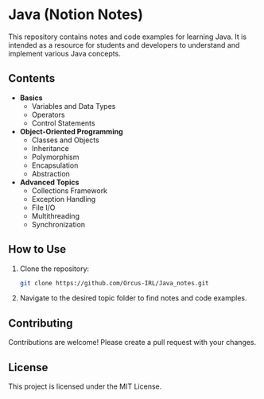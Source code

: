 
# Java (Notion Notes)

This repository contains notes and code examples for learning Java. It is intended as a resource for students and developers to understand and implement various Java concepts.

## Contents

- **Basics**
  - Variables and Data Types
  - Operators
  - Control Statements
- **Object-Oriented Programming**
  - Classes and Objects
  - Inheritance
  - Polymorphism
  - Encapsulation
  - Abstraction
- **Advanced Topics**
  - Collections Framework
  - Exception Handling
  - File I/O
  - Multithreading
  - Synchronization

## How to Use

1. Clone the repository:
    ```bash
    git clone https://github.com/Orcus-IRL/Java_notes.git
    ```
2. Navigate to the desired topic folder to find notes and code examples.

## Contributing

Contributions are welcome! Please create a pull request with your changes.

## License

This project is licensed under the MIT License.

